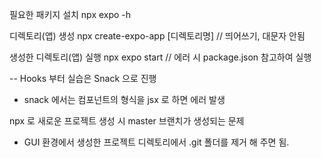 필요한 패키지 설치
npx expo -h

디렉토리(앱) 생성
npx create-expo-app [디렉토리명] // 띄어쓰기, 대문자 안됨

생성한 디렉토리(앱) 실행
npx expo start // 에러 시 package.json 참고하여 실행

-- Hooks 부터 실습은 Snack 으로 진행
- snack 에서는 컴포넌트의 형식을 jsx 로 하면 에러 발생

npx 로 새로운 프로젝트 생성 시 master 브랜치가 생성되는 문제
- GUI 환경에서 생성한 프로젝트 디렉토리에서 .git 폴더를 제거 해 주면 됨.